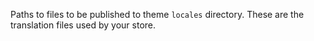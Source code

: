 Paths to files to be published to theme `locales` directory. These are the translation files used by your store.